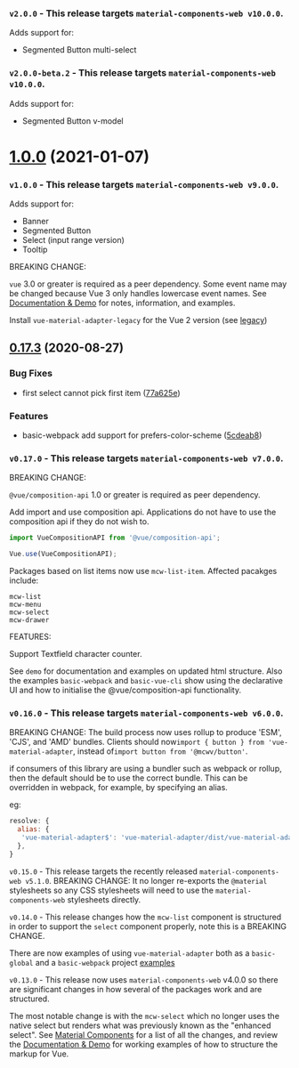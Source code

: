 ### `v2.0.0` - This release targets `material-components-web v10.0.0`.

Adds support for:

- Segmented Button multi-select

### `v2.0.0-beta.2` - This release targets `material-components-web v10.0.0`.

Adds support for:

- Segmented Button v-model

# [1.0.0](https://github.com/pgbross/vue-material-adapter/compare/v0.17.3...v1.0.0) (2021-01-07)

### `v1.0.0` - This release targets `material-components-web v9.0.0`.

Adds support for:

- Banner
- Segmented Button
- Select (input range version)
- Tooltip

BREAKING CHANGE:

`vue` 3.0 or greater is required as a peer dependency. Some event name may be changed because Vue 3 only handles lowercase event names. See [Documentation & Demo](https://pgbross.github.io/vue-material-adapter) for notes, information, and examples.

Install `vue-material-adapter-legacy` for the Vue 2 version (see [legacy](https://github.com/pgbross/vue-material-adapter/tree/legacy))

## [0.17.3](https://github.com/pgbross/vue-material-adapter/compare/v0.17.2...v0.17.3) (2020-08-27)

### Bug Fixes

- first select cannot pick first item ([77a625e](https://github.com/pgbross/vue-material-adapter/commit/77a625eb006b3eb270a9a83950c83ee4d993b924))

### Features

- basic-webpack add support for prefers-color-scheme ([5cdeab8](https://github.com/pgbross/vue-material-adapter/commit/5cdeab8cfaf8f183019e1cdf7fce6ae723c227d7))

### `v0.17.0` - This release targets `material-components-web v7.0.0`.

BREAKING CHANGE:

`@vue/composition-api` 1.0 or greater is required as peer dependency.

Add import and use composition api. Applications do not have to use the composition api if they do not wish to.

```js
import VueCompositionAPI from '@vue/composition-api';

Vue.use(VueCompositionAPI);
```

Packages based on list items now use `mcw-list-item`. Affected pacakges include:

```
mcw-list
mcw-menu
mcw-select
mcw-drawer
```

FEATURES:

Support Textfield character counter.

See `demo` for documentation and examples on updated html structure. Also the examples `basic-webpack` and `basic-vue-cli` show using the declarative UI and how to initialise the @vue/composition-api functionality.

### `v0.16.0` - This release targets `material-components-web v6.0.0`.

BREAKING CHANGE: The build process now uses rollup to produce 'ESM', 'CJS', and 'AMD' bundles. Clients should now`import { button } from 'vue-material-adapter`, instead of`import button from '@mcwv/button'`.

if consumers of this library are using a bundler such as webpack or rollup, then the default should be to use the correct bundle. This can be overridden in webpack, for example, by specifying an alias.

eg:

```javascript
resolve: {
  alias: {
   'vue-material-adapter$': 'vue-material-adapter/dist/vue-material-adapter.esm.js'),
  },
}
```

`v0.15.0` - This release targets the recently released `material-components-web v5.1.0`. BREAKING CHANGE: It no longer re-exports the `@material` stylesheets so any CSS stylesheets will need to use the `material-components-web` stylesheets directly.

`v0.14.0` - This release changes how the `mcw-list` component is structured in order to support the `select` component properly, note this is a BREAKING CHANGE.

There are now examples of using `vue-material-adapter` both as a `basic-global` and a `basic-webpack` project [examples](https://github.com/pgbross/vue-material-adapter/tree/master/examples)

`v0.13.0` - This release now uses `material-components-web` v4.0.0 so there are significant changes in how several of the packages work and are structured.

The most notable change is with the `mcw-select` which no longer uses the native select but renders what was previously known as the "enhanced select". See [Material Components](https://material.io/components/web/) for a list of all the changes, and review the [Documentation & Demo](https://pgbross.github.io/vue-material-adapter) for working examples of how to structure the markup for Vue.
